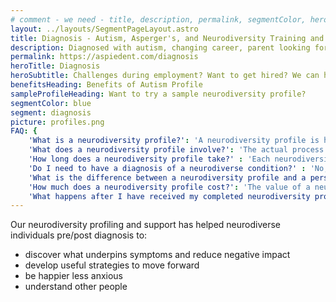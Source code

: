 ```yaml
---
# comment - we need - title, description, permalink, segmentColor, herotitle, heading
layout: ../layouts/SegmentPageLayout.astro
title: Diagnosis - Autism, Asperger's, and Neurodiversity Training and Consulting
description: Diagnosed with autism, changing career, parent looking for help or employer seeking solutions? We have got required toolset.
permalink: https://aspiedent.com/diagnosis
heroTitle: Diagnosis
heroSubtitle: Challenges during employment? Want to get hired? We can help!
benefitsHeading: Benefits of Autism Profile
sampleProfileHeading: Want to try a sample neurodiversity profile?
segmentColor: blue
segment: diagnosis
picture: profiles.png
FAQ: {
    'What is a neurodiversity profile?': 'A neurodiversity profile is how an individual thinks about, feels, and perceives the world, and it is unique to them. It explains an individual’s experiences, strengths, difficulties, and more and makes recommendations based on that particular person’s fundamental ways of being. It is not a personality test, and the Neurodiversity Profiling tool is not a personality profiling tool.',
    'What does a neurodiversity profile involve?': 'The actual process of a neurodiversity profile depends on you and your circumstances. For example, we may agree that doing part or all of it in writing or face to face is best. Effectively, the process involves Aspiedent gathering as much relevant information about you as possible, usually through guided discussion. We then analyse the data to find what underlying issues need to be accounted for when making life choices. We then create a detailed but clear explanation of your profile and how this interacts with the world and others around you. The profile report then gives a series of specific recommendations. Implementing these will help you to fulfil your potential in life.',
    'How long does a neurodiversity profile take?' : 'Each neurodiversity profile is unique to the individual. We require about half a day from the person we are profiling (and sometimes some close friends and family members) to gather information. As this is a very hands-on process for us, it takes about two weeks from the actual data-gathering exercise to turn around a completed neurodiversity profile report. The current wait time from your enquiry to the neurodiversity profile appointment is up to four weeks.',
    'Do I need to have a diagnosis of a neurodiverse condition?' : 'No, you do not need to be diagnosed with a neurodiverse condition to take our neurodiversity profile. Anyone, even if they do not feel they have an undiagnosed neurodiverse condition, can do the profile. We understand that some people do not want to seek a diagnosis for personal reasons. We understand that depending on where you live,  getting a diagnosis can be problematic, both because of how you are treated once you receive a diagnosis and because the health services aren’t always equipped to give an accurate/timely diagnosis. An individual’s need for help does not diminish as they wait for a diagnosis, even if they are willing to pursue one.',
    'What is the difference between a neurodiversity profile and a personality profile assessment?' : 'Unlike a personality profile or other psychological profile test, a neurodiversity profile is a scientific approach to understanding fundamental underlying issues that affect a person rather than their personality traits. For example, the underlying issues may include slow processing of incoming information, different hyper and hypo sensitivities, or differences in visual perception. These underlying issues derive from five key areas found in neurodiversity: processing, sensory, executive function, cognitive (thinking), and emotion.',
    'How much does a neurodiversity profile cost?': 'The value of a neurodiversity profile far outweighs the cost. Aspiedent will provide you with a quote for the service once we know more about your situation and if we believe that the value of the profile will be significant to the individual. A profile can cost between £1000-£3000 depending on specific needs.',
    'What happens after I have received my completed neurodiversity profile?' : 'What happens next is completely up to the individual. In some cases, the individual may feel confident enough with the information they have received in the neurodiversity profile that they don’t need any further guidance. For those who would like to receive further support from us, there are several ways we can help, such as getting access to disability benefit payments or helping you reach personal goals.'}
---
```

Our neurodiversity profiling and support has helped neurodiverse individuals pre/post diagnosis to:
- discover what underpins symptoms and reduce negative impact
- develop useful strategies to move forward
- be happier less anxious
- understand other people